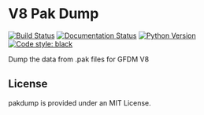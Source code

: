 # V8 Pak Dump
[![Build Status](https://github.com/fchorney/pakdump/workflows/build/badge.svg)](https://github.com/fchorney/pakdump/actions?query=workflow:build)
[![Documentation Status](https://readthedocs.org/projects/pakdump/badge/?version=latest)](https://pakdump.readthedocs.io/en/latest/?badge=latest)
[![Python Version](https://img.shields.io/badge/python-3.8%20%7C%203.9-blue.svg)](https://www.python.org/)
[![Code style: black](https://img.shields.io/badge/code%20style-black-000000.svg)](https://github.com/ambv/black)

Dump the data from .pak files for GFDM V8

## License

pakdump is provided under an MIT License.
